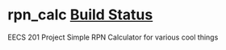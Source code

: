 # rpn_calc [Build Status](https://travis-ci.com/adravi200/rpn_calc.svg?token=GebJKqgsmxPgELxuRqeF&branch=master) 
EECS 201 Project
Simple RPN Calculator for various cool things

